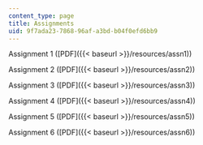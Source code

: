 ```yaml
---
content_type: page
title: Assignments
uid: 9f7ada23-7868-96af-a3bd-b04f0efd6bb9
---
```


Assignment 1 ([PDF]({{< baseurl >}}/resources/assn1))

Assignment 2 ([PDF]({{< baseurl >}}/resources/assn2))

Assignment 3 ([PDF]({{< baseurl >}}/resources/assn3))

Assignment 4 ([PDF]({{< baseurl >}}/resources/assn4))

Assignment 5 ([PDF]({{< baseurl >}}/resources/assn5))

Assignment 6 ([PDF]({{< baseurl >}}/resources/assn6))